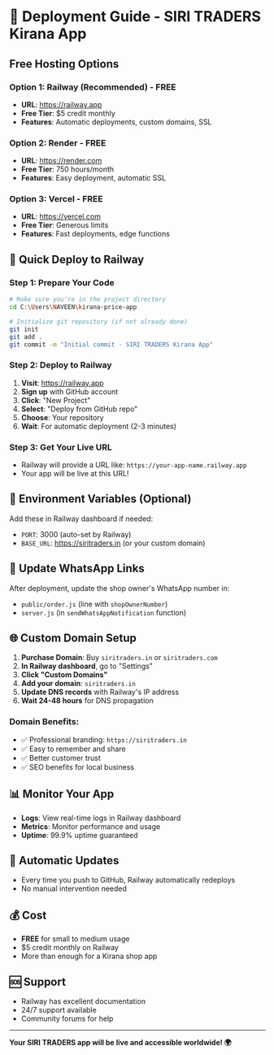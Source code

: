 # 🚀 Deployment Guide - SIRI TRADERS Kirana App

## Free Hosting Options

### Option 1: Railway (Recommended) - FREE
- **URL**: https://railway.app
- **Free Tier**: $5 credit monthly
- **Features**: Automatic deployments, custom domains, SSL

### Option 2: Render - FREE
- **URL**: https://render.com
- **Free Tier**: 750 hours/month
- **Features**: Easy deployment, automatic SSL

### Option 3: Vercel - FREE
- **URL**: https://vercel.com
- **Free Tier**: Generous limits
- **Features**: Fast deployments, edge functions

## 🚀 Quick Deploy to Railway

### Step 1: Prepare Your Code
```bash
# Make sure you're in the project directory
cd C:\Users\NAVEEN\kirana-price-app

# Initialize git repository (if not already done)
git init
git add .
git commit -m "Initial commit - SIRI TRADERS Kirana App"
```

### Step 2: Deploy to Railway
1. **Visit**: https://railway.app
2. **Sign up** with GitHub account
3. **Click**: "New Project"
4. **Select**: "Deploy from GitHub repo"
5. **Choose**: Your repository
6. **Wait**: For automatic deployment (2-3 minutes)

### Step 3: Get Your Live URL
- Railway will provide a URL like: `https://your-app-name.railway.app`
- Your app will be live at this URL!

## 🔧 Environment Variables (Optional)
Add these in Railway dashboard if needed:
- `PORT`: 3000 (auto-set by Railway)
- `BASE_URL`: https://siritraders.in (or your custom domain)

## 📱 Update WhatsApp Links
After deployment, update the shop owner's WhatsApp number in:
- `public/order.js` (line with `shopOwnerNumber`)
- `server.js` (in `sendWhatsAppNotification` function)

## 🌐 Custom Domain Setup
1. **Purchase Domain**: Buy `siritraders.in` or `siritraders.com`
2. **In Railway dashboard**, go to "Settings"
3. **Click "Custom Domains"**
4. **Add your domain**: `siritraders.in`
5. **Update DNS records** with Railway's IP address
6. **Wait 24-48 hours** for DNS propagation

### Domain Benefits:
- ✅ Professional branding: `https://siritraders.in`
- ✅ Easy to remember and share
- ✅ Better customer trust
- ✅ SEO benefits for local business

## 📊 Monitor Your App
- **Logs**: View real-time logs in Railway dashboard
- **Metrics**: Monitor performance and usage
- **Uptime**: 99.9% uptime guaranteed

## 🔄 Automatic Updates
- Every time you push to GitHub, Railway automatically redeploys
- No manual intervention needed

## 💰 Cost
- **FREE** for small to medium usage
- $5 credit monthly on Railway
- More than enough for a Kirana shop app

## 🆘 Support
- Railway has excellent documentation
- 24/7 support available
- Community forums for help

---
**Your SIRI TRADERS app will be live and accessible worldwide! 🌍** 